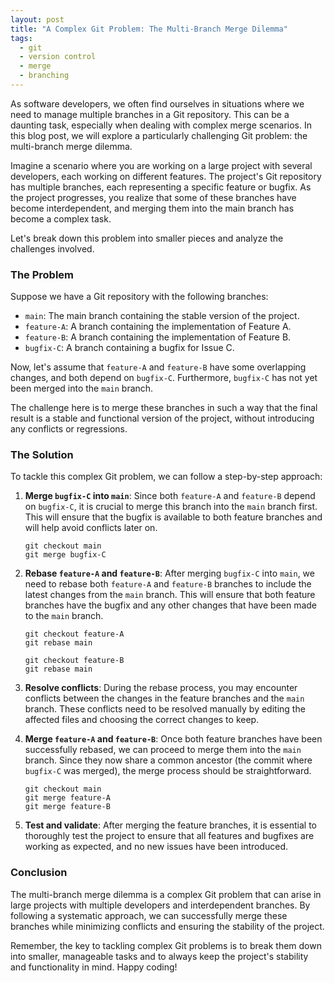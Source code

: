 ```yaml
---
layout: post
title: "A Complex Git Problem: The Multi-Branch Merge Dilemma"
tags:
  - git
  - version control
  - merge
  - branching
---
```


As software developers, we often find ourselves in situations where we need to manage multiple branches in a Git repository. This can be a daunting task, especially when dealing with complex merge scenarios. In this blog post, we will explore a particularly challenging Git problem: the multi-branch merge dilemma.

Imagine a scenario where you are working on a large project with several developers, each working on different features. The project's Git repository has multiple branches, each representing a specific feature or bugfix. As the project progresses, you realize that some of these branches have become interdependent, and merging them into the main branch has become a complex task.

Let's break down this problem into smaller pieces and analyze the challenges involved.

### The Problem

Suppose we have a Git repository with the following branches:

- `main`: The main branch containing the stable version of the project.
- `feature-A`: A branch containing the implementation of Feature A.
- `feature-B`: A branch containing the implementation of Feature B.
- `bugfix-C`: A branch containing a bugfix for Issue C.

Now, let's assume that `feature-A` and `feature-B` have some overlapping changes, and both depend on `bugfix-C`. Furthermore, `bugfix-C` has not yet been merged into the `main` branch.

The challenge here is to merge these branches in such a way that the final result is a stable and functional version of the project, without introducing any conflicts or regressions.

### The Solution

To tackle this complex Git problem, we can follow a step-by-step approach:

1. **Merge `bugfix-C` into `main`**: Since both `feature-A` and `feature-B` depend on `bugfix-C`, it is crucial to merge this branch into the `main` branch first. This will ensure that the bugfix is available to both feature branches and will help avoid conflicts later on.

   ```
   git checkout main
   git merge bugfix-C
   ```

2. **Rebase `feature-A` and `feature-B`**: After merging `bugfix-C` into `main`, we need to rebase both `feature-A` and `feature-B` branches to include the latest changes from the `main` branch. This will ensure that both feature branches have the bugfix and any other changes that have been made to the `main` branch.

   ```
   git checkout feature-A
   git rebase main

   git checkout feature-B
   git rebase main
   ```

3. **Resolve conflicts**: During the rebase process, you may encounter conflicts between the changes in the feature branches and the `main` branch. These conflicts need to be resolved manually by editing the affected files and choosing the correct changes to keep.

4. **Merge `feature-A` and `feature-B`**: Once both feature branches have been successfully rebased, we can proceed to merge them into the `main` branch. Since they now share a common ancestor (the commit where `bugfix-C` was merged), the merge process should be straightforward.

   ```
   git checkout main
   git merge feature-A
   git merge feature-B
   ```

5. **Test and validate**: After merging the feature branches, it is essential to thoroughly test the project to ensure that all features and bugfixes are working as expected, and no new issues have been introduced.

### Conclusion

The multi-branch merge dilemma is a complex Git problem that can arise in large projects with multiple developers and interdependent branches. By following a systematic approach, we can successfully merge these branches while minimizing conflicts and ensuring the stability of the project.

Remember, the key to tackling complex Git problems is to break them down into smaller, manageable tasks and to always keep the project's stability and functionality in mind. Happy coding!